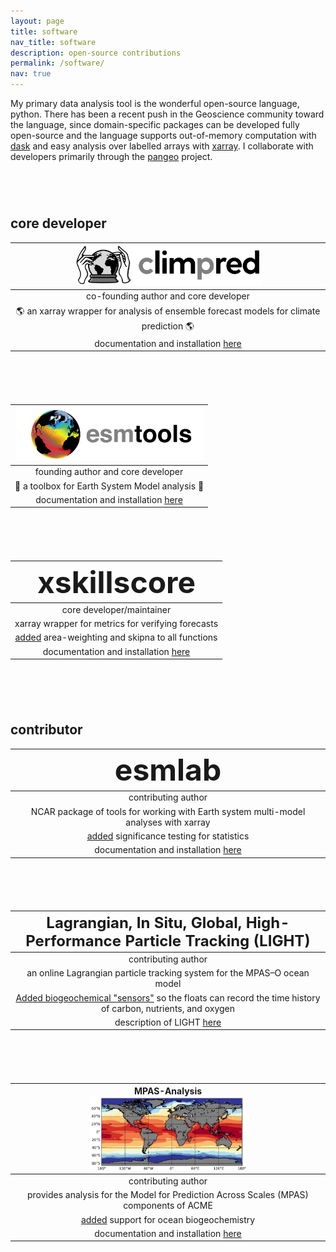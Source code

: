 ```yaml
---
layout: page
title: software
nav_title: software
description: open-source contributions
permalink: /software/
nav: true
---
```


[comment]: <> (This adds padding between software packages.)
<style>
p {
    padding-bottom: 1.5cm;
}
</style>

My primary data analysis tool is the wonderful open-source language, python. There has been a recent push in the Geoscience community toward the language, since domain-specific packages can be developed fully open-source and the language supports out-of-memory computation with [dask](https://dask.org/) and easy analysis over labelled arrays with [xarray](http://xarray.pydata.org/). I collaborate with developers primarily through the [pangeo](http://pangeo.io/collaborators.html) project.

## core developer

| <center><img src="/assets/img/software/climpred-logo.png" style="width: 300px;"/></center>   |
|--------|
|  <center>co-founding author and core developer</center> |
| <center>:earth_americas:  an xarray wrapper for analysis of ensemble forecast models for climate prediction  :earth_americas:</center> |
| <center>documentation and installation <a href="https://climpred.readthedocs.io">here</a> </center> |

<p>
</p>

| <center><img src="/assets/img/software/esmtools.png" style="width: 300px;"/></center> |
|--------|
|  <center>founding author and core developer</center> |
| <center>:octopus:  a toolbox for Earth System Model analysis  :octopus:</center> |
| <center>documentation and installation <a href="https://esmtools.readthedocs.io">here</a> </center> |

<p>
</p>

| <center><font size="28px">xskillscore</font></center> |
|--------|
|  <center>core developer/maintainer</center> |
| <center>xarray wrapper for metrics for verifying forecasts</center> |
| <center><a href="https://github.com/raybellwaves/xskillscore/graphs/contributors">added</a> area-weighting and skipna to all functions</center>|
| <center>documentation and installation <a href="https://github.com/raybellwaves/xskillscore">here</a> </center> |

<p>
</p>

## contributor

| <center><font size="28px">esmlab</font></center> |
|--------|
|  <center>contributing author</center> |
| <center>NCAR package of tools for working with Earth system multi-model analyses with xarray</center> |
| <center><a href="https://github.com/NCAR/esmlab/graphs/contributors">added</a> significance testing for statistics</center>|
| <center>documentation and installation <a href="https://esmlab.readthedocs.io/en/latest/">here</a> </center> |

<p>
</p>

| <center><font size="5px">Lagrangian, In Situ, Global, High-Performance Particle Tracking (LIGHT)</font></center>|
|--------|
|  <center>contributing author</center> |
| <center>an online Lagrangian particle tracking system for the MPAS–O ocean model</center> |
| <center><a href="/viz/southern_ocean_carbon/">Added biogeochemical "sensors"</a> so the floats can record the time history of carbon, nutrients, and oxygen</center>|
| <center>description of LIGHT <a href="https://pwolfram.github.io/light/">here</a> </center> |

<p>
</p>

| <center>MPAS-Analysis <br> <img src="/assets/img/software/mpas-analysis.png" style="width: 250px;"/></center>|
|--------|
|  <center>contributing author</center> |
| <center>provides analysis for the Model for Prediction Across Scales (MPAS) components of ACME</center> |
| <center><a href="https://github.com/MPAS-Dev/MPAS-Analysis/graphs/contributors">added</a> support for ocean biogeochemistry</center>|
| <center>documentation and installation <a href="https://mpas-dev.github.io/MPAS-Analysis/stable/">here</a> </center> |

<p>
</p>


